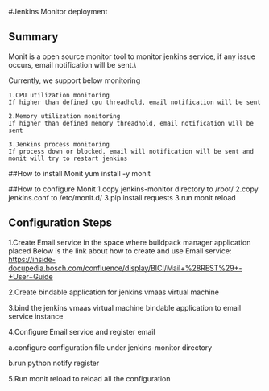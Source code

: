 #Jenkins Monitor deployment
## Summary
Monit is a open source monitor tool to monitor jenkins service, if any issue occurs, email notification will be sent.\

Currently, we support below monitoring
~~~
1.CPU utilization monitoring
If higher than defined cpu threadhold, email notification will be sent

2.Memory utilization monitoring
If higher than defined memory threadhold, email notification will be sent

3.Jenkins process monitoring
If process down or blocked, email will notification will be sent and monit will try to restart jenkins
~~~

##How to install Monit
yum install -y monit

##How to configure Monit
1.copy jenkins-monitor directory to /root/
2.copy jenkins.conf to /etc/monit.d/
3.pip install requests
3.run monit reload


## Configuration Steps ##
1.Create Email service in the space where buildpack manager application placed
Below is the link about how to  create and use Email service:
https://inside-docupedia.bosch.com/confluence/display/BICI/Mail+%28REST%29+-+User+Guide

2.Create bindable application for jenkins vmaas virtual machine 

3.bind the jenkins vmaas virtual machine bindable application to email service instance

4.Configure Email service and register email

a.configure configuration file under jenkins-monitor directory

b.run python notify register 

5.Run monit reload to reload all the configuration
